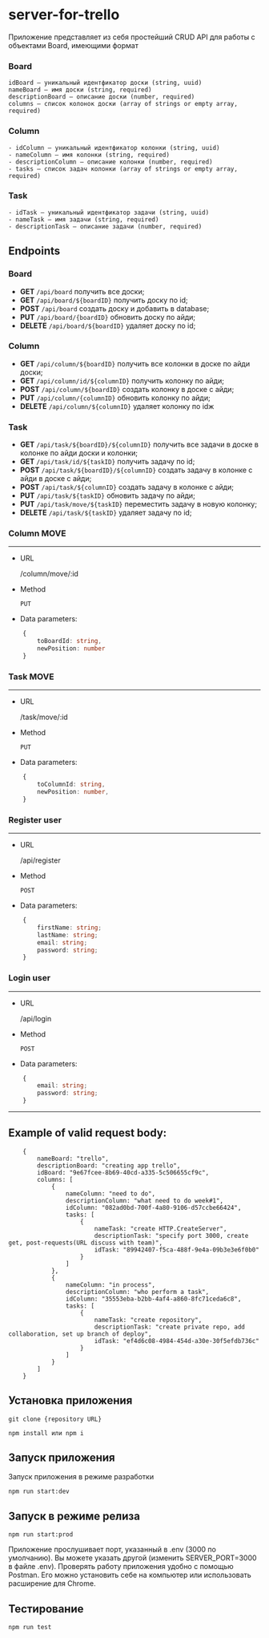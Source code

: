 # server-for-trello

Приложение представляет из себя простейший CRUD API для работы с объектами Board, имеющими формат

### Board
```
idBoard — уникальный идентфикатор доски (string, uuid)
nameBoard — имя доски (string, required)
descriptionBoard — описание доски (number, required)
columns — список колонок доски (array of strings or empty array, required)
```
### Column
```
- idСolumn — уникальный идентфикатор колонки (string, uuid)
- nameColumn — имя колонки (string, required)
- descriptionСolumn — описание колонки (number, required)
- tasks — список задач колонки (array of strings or empty array, required)
```
### Task
```
- idTask — уникальный идентфикатор задачи (string, uuid)
- nameTask — имя задачи (string, required)
- descriptionTask — описание задачи (number, required)
```


## Endpoints
### Board
- **GET** `/api/board` получить все доски;
- **GET** `/api/board/${boardID}` получить доску по id;
- **POST** `/api/board` создать доску и добавить в database;
- **PUT** `/api/board/{boardID}` обновить доску по айди;
- **DELETE** `/api/board/${boardID}` удаляет доску по id;
### Column
- **GET** `/api/column/${boardID}` получить все колонки в доске по айди доски;
- **GET** `/api/column/id/${columnID}` получить колонку по айди;
- **POST** `/api/column/${boardID}` создать колонку в доске с айди;
- **PUT** `/api/column/{columnID}` обновить колонку по айди;
- **DELETE** `/api/column/${columnID}` удаляет колонку по idж
### Task
- **GET** `/api/task/${boardID}/${columnID}` получить все задачи в доске в колонке по айди доски и колонки;
- **GET** `/api/task/id/${taskID}` получить задачу по id;
- **POST** `/api/task/${boardID}/${columnID}` создать задачу в колонке с айди в доске с айди;
- **POST** `/api/task/${columnID}` создать задачу в колонке с айди;
- **PUT** `/api/task/${taskID}` обновить задачу по айди;
- **PUT** `/api/task/move/${taskID}` переместить задачу в новую колонку;
- **DELETE** `/api/task/${taskID}` удаляет задачу по id;

### Column MOVE
---
- URL

    /column/move/:id

- Method

    `PUT`
    
- Data parameters:
```typescript
    {
        toBoardId: string,
        newPosition: number
    }
```
### Task MOVE
---
- URL

    /task/move/:id

- Method

    `PUT`

- Data parameters:
```typescript
    {
        toColumnId: string,
        newPosition: number,
    }
```
### Register user
---
- URL

    /api/register

- Method

    `POST`
    
- Data parameters:
```typescript
    {
        firstName: string;
        lastName: string;
        email: string;
        password: string;
    }
```

### Login user
---
- URL

    /api/login

- Method

    `POST`
    
- Data parameters:
```typescript
    {
        email: string;
        password: string;
    }
```
---
## Example of valid request body:
```
    {
        nameBoard: "trello",
        descriptionBoard: "creating app trello",
        idBoard: "9e67fcee-8b69-40cd-a335-5c506655cf9c",
        columns: [
            {
                nameColumn: "need to do",
                descriptionColumn: "what need to do week#1",
                idColumn: "082ad0bd-700f-4a80-9106-d57ccbe66424",
                tasks: [
                    {
                        nameTask: "create HTTP.CreateServer",
                        descriptionTask: "specify port 3000, create get, post-requests(URL discuss with team)",
                        idTask: "89942407-f5ca-488f-9e4a-09b3e3e6f0b0"
                    }
                ]
            },
            {
                nameColumn: "in process",
                descriptionColumn: "who perform a task",
                idColumn: "35553eba-b2bb-4af4-a860-8fc71ceda6c8",
                tasks: [
                    {
                        nameTask: "create repository",
                        descriptionTask: "create private repo, add collaboration, set up branch of deploy",
                        idTask: "ef4d6c08-4984-454d-a30e-30f5efdb736c"
                    }
                ]
            }
        ]
    }
```
## Установка приложения

```
git clone {repository URL}
```

```
npm install или npm i
```

## Запуск приложения

Запуск приложения в режиме разработки

```
npm run start:dev
```
## Запуск в режиме релиза

```
npm run start:prod
```
Приложение прослушивает порт, указанный в .env (3000 по умолчанию). Вы можете указать другой (изменить SERVER_PORT=3000 в файле .env). 
Проверять работу приложения удобно с помощью Postman. Его можно установить себе на компьютер или использовать расширение для Chrome.

## Тестирование
```
npm run test
```
